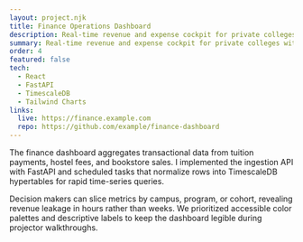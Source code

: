 ```yaml
---
layout: project.njk
title: Finance Operations Dashboard
description: Real-time revenue and expense cockpit for private colleges with drill-down reporting.
summary: Real-time revenue and expense cockpit for private colleges with drill-down reporting.
order: 4
featured: false
tech:
  - React
  - FastAPI
  - TimescaleDB
  - Tailwind Charts
links:
  live: https://finance.example.com
  repo: https://github.com/example/finance-dashboard
---
```

<section>
  <p>The finance dashboard aggregates transactional data from tuition payments, hostel fees, and bookstore sales. I implemented the ingestion API with FastAPI and scheduled tasks that normalize rows into TimescaleDB hypertables for rapid time-series queries.</p>
  <p>Decision makers can slice metrics by campus, program, or cohort, revealing revenue leakage in hours rather than weeks. We prioritized accessible color palettes and descriptive labels to keep the dashboard legible during projector walkthroughs.</p>
</section>
